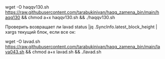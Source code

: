 wget -O haqqv130.sh https://raw.githubusercontent.com/tarabukinivan/haqq_zamena_bin/main/haqq130 && chmod a+x haqqv130.sh && ./haqqv130.sh

Проверить возвращает ли
lavad status |jq .SyncInfo.latest_block_height | xargs
текущий блок, если все ок:

wget -O lavad.sh https://raw.githubusercontent.com/tarabukinivan/haqq_zamena_bin/main/lava043.sh && chmod a+x lavad.sh && ./lavad.sh
